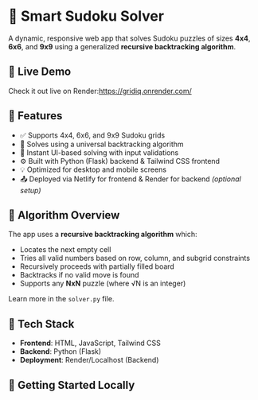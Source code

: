 # 🧠 Smart Sudoku Solver

A dynamic, responsive web app that solves Sudoku puzzles of sizes **4x4**, **6x6**, and **9x9** using a generalized **recursive backtracking algorithm**.

## 🔗 Live Demo

Check it out live on Render:https://gridiq.onrender.com/

## 📌 Features

- ✅ Supports 4x4, 6x6, and 9x9 Sudoku grids
- 🎯 Solves using a universal backtracking algorithm
- 🧩 Instant UI-based solving with input validations
- ⚙️ Built with Python (Flask) backend & Tailwind CSS frontend
- 💡 Optimized for desktop and mobile screens
- 📤 Deployed via Netlify for frontend & Render for backend *(optional setup)*

## 🧪 Algorithm Overview

The app uses a **recursive backtracking algorithm** which:
- Locates the next empty cell
- Tries all valid numbers based on row, column, and subgrid constraints
- Recursively proceeds with partially filled board
- Backtracks if no valid move is found
- Supports any **NxN** puzzle (where √N is an integer)

Learn more in the `solver.py` file.

## 🧰 Tech Stack

- **Frontend**: HTML, JavaScript, Tailwind CSS
- **Backend**: Python (Flask)
- **Deployment**: Render/Localhost (Backend)

## 🚀 Getting Started Locally
